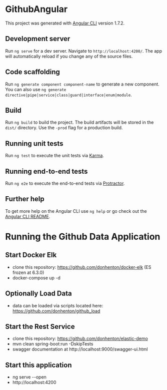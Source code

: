 # GithubAngular

This project was generated with [Angular CLI](https://github.com/angular/angular-cli) version 1.7.2.

## Development server

Run `ng serve` for a dev server. Navigate to `http://localhost:4200/`. The app will automatically reload if you change any of the source files.

## Code scaffolding

Run `ng generate component component-name` to generate a new component. You can also use `ng generate directive|pipe|service|class|guard|interface|enum|module`.

## Build

Run `ng build` to build the project. The build artifacts will be stored in the `dist/` directory. Use the `-prod` flag for a production build.

## Running unit tests

Run `ng test` to execute the unit tests via [Karma](https://karma-runner.github.io).

## Running end-to-end tests

Run `ng e2e` to execute the end-to-end tests via [Protractor](http://www.protractortest.org/).

## Further help

To get more help on the Angular CLI use `ng help` or go check out the [Angular CLI README](https://github.com/angular/angular-cli/blob/master/README.md).

# Running the Github Data Application


## Start Docker Elk
* clone this repository: https://github.com/donhenton/docker-elk (ES frozen at 6.3.0)
* docker-compose up -d

## Optionally Load Data 
* data can be loaded via scripts located here: https://github.com/donhenton/github_load

## Start the Rest Service
* clone this repository: https://github.com/donhenton/elastic-demo
* mvn clean spring-boot:run -DskipTests
* swagger documentation at http://localhost:9000/swagger-ui.html

## Start this application
* ng serve --open
* http://localhost:4200

